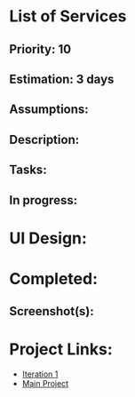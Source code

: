 # List of Services


## Priority: 10

## Estimation: 3 days

## Assumptions:


## Description:


## Tasks:


## In progress:


# UI Design:

# Completed:


## Screenshot(s):

# Project Links:
- [Iteration 1](../iteration_1.md)
- [Main Project](../../README.md)
